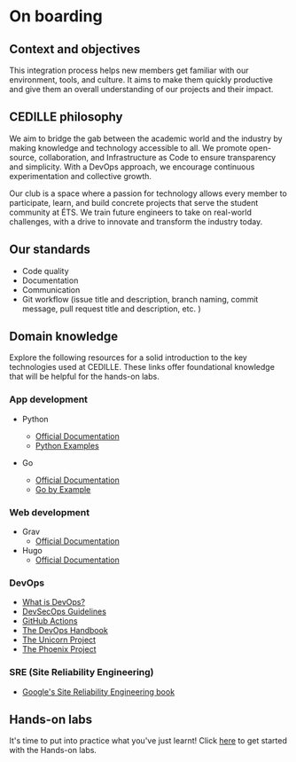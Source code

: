 # On boarding

## Context and objectives

This integration process helps new members get familiar with our environment, tools, and culture. It aims to make them quickly productive and give them an overall understanding of our projects and their impact.

## CEDILLE philosophy

We aim to bridge the gab between the academic world and the industry by making knowledge and technology accessible to all. We promote open-source, collaboration, and Infrastructure as Code to ensure transparency and simplicity. With a DevOps approach, we encourage continuous experimentation and collective growth.

Our club is a space where a passion for technology allows every member to participate, learn, and build concrete projects that serve the student community at ÉTS. We train future engineers to take on real-world challenges, with a drive to innovate and transform the industry today.

## Our standards

- Code quality
- Documentation
- Communication
- Git workflow (issue title and description, branch naming, commit message, pull request title and description, etc. )

## Domain knowledge
Explore the following resources for a solid introduction to the key technologies used at CEDILLE. These links offer foundational knowledge that will be helpful for the hands-on labs.

### App development
* Python
  * [Official Documentation](https://docs.python.org/3/tutorial/index.html)
  * [Python Examples](https://www.w3schools.com/python/python_examples.asp)

* Go
  * [Official Documentation](https://go.dev/doc/)
  * [Go by Example](https://gobyexample.com/)

### Web development
* Grav
  * [Official Documentation](https://learn.getgrav.org/17)
* Hugo
  * [Official Documentation](https://gohugo.io/documentation/)

### DevOps
* [What is DevOps?](https://github.com/resources/articles/devops/what-is-devops)
* [DevSecOps Guidelines](https://owasp.org/www-project-devsecops-guideline/latest/00a-Overview)
* [GitHub Actions](https://docs.github.com/en/actions)
* [The DevOps Handbook](https://books.google.ca/books/about/The_DevOps_Handbook.html?id=8kRDEAAAQBAJ&redir_esc=y)
* [The Unicorn Project](https://www.google.ca/books/edition/The_Unicorn_Project/kNSSDwAAQBAJ?hl=en&gbpv=1&printsec=frontcover)
* [The Phoenix Project](https://books.google.ca/books/about/The_Phoenix_Project.html?id=mqXomAEACAAJ&redir_esc=y)

### SRE (Site Reliability Engineering)
* [Google's Site Reliability Engineering book](https://sre.google/sre-book/table-of-contents/)

## Hands-on labs
It's time to put into practice what you've just learnt! Click [here](./hands-on-labs/index.md) to get started with the Hands-on labs.
